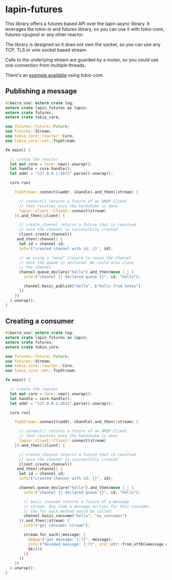 # lapin-futures

This library offers a futures based API over the lapin-async library.
It leverages the tokio-io and futures library, so you can use it
with tokio-core, futures-cpupool or any other reactor.

The library is designed so it does not own the socket, so you
can use any TCP, TLS or unix socket based stream.

Calls to the underlying stream are guarded by a mutex, so you could
use one connection from multiple threads.

There's an [example available](https://github.com/Geal/lapin/blob/master/futures/examples/client.rs)
using tokio-core.

## Publishing a message

```rust
#[macro_use] extern crate log;
extern crate lapin_futures as lapin;
extern crate futures;
extern crate tokio_core;

use futures::future::Future;
use futures::Stream;
use tokio_core::reactor::Core;
use tokio_core::net::TcpStream;

fn main() {

  // create the reactor
  let mut core = Core::new().unwrap();
  let handle = core.handle();
  let addr = "127.0.0.1:5672".parse().unwrap();

  core.run(

    TcpStream::connect(&addr, &handle).and_then(|stream| {

      // connect() returns a future of an AMQP Client
      // that resolves once the handshake is done
      lapin::client::Client::connect(stream)
    }).and_then(|client| {

      // create_channel returns a future that is resolved
      // once the channel is successfully created
      client.create_channel()
    .and_then(|channel| {
      let id = channel.id;
      info!("created channel with id: {}", id);

      // we using a "move" closure to reuse the channel
      // once the queue is declared. We could also clone
      // the channel
      channel.queue_declare("hello").and_then(move |_| {
        info!("channel {} declared queue {}", id, "hello");

        channel.basic_publish("hello", b"hello from tokio")
      })
    })
  ).unwrap();
}
```

## Creating a consumer

```rust
#[macro_use] extern crate log;
extern crate lapin_futures as lapin;
extern crate futures;
extern crate tokio_core;

use futures::future::Future;
use futures::Stream;
use tokio_core::reactor::Core;
use tokio_core::net::TcpStream;

fn main() {

  // create the reactor
  let mut core = Core::new().unwrap();
  let handle = core.handle();
  let addr = "127.0.0.1:5672".parse().unwrap();

  core.run(

    TcpStream::connect(&addr, &handle).and_then(|stream| {

      // connect() returns a future of an AMQP Client
      // that resolves once the handshake is done
      lapin::client::Client::connect(stream)
    }).and_then(|client| {

      // create_channel returns a future that is resolved
      // once the channel is successfully created
      client.create_channel()
    .and_then(|channel| {
      let id = channel.id;
      info!("created channel with id: {}", id);

      channel.queue_declare("hello").and_then(move |_| {
        info!("channel {} declared queue {}", id, "hello");

        // basic_consume returns a future of a message
        // stream. Any time a message arrives for this consumer,
        // the for_each method would be called
        channel.basic_consume("hello", "my_consumer")
      }).and_then(|stream| {
        info!("got consumer stream");

        stream.for_each(|message| {
          debug!("got message: {:?}", message);
          info!("decoded message: {:?}", std::str::from_utf8(&message.data).unwrap());
          Ok(())
        })
      })
    })
  ).unwrap();
}
```
